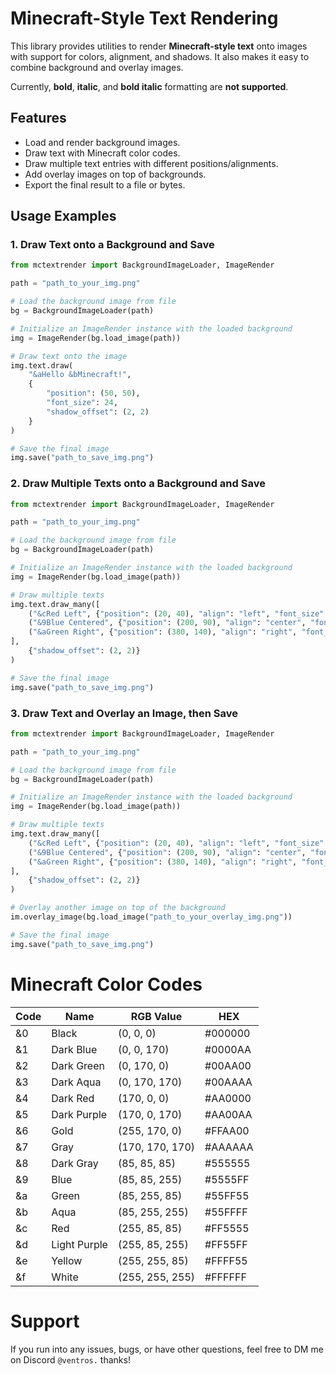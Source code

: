 # Minecraft-Style Text Rendering  
This library provides utilities to render **Minecraft-style text** onto images with support for colors, alignment, and shadows. It also makes it easy to combine background and overlay images.

Currently, **bold**, **italic**, and **bold italic** formatting are **not supported**.  

## Features
- Load and render background images.  
- Draw text with Minecraft color codes.  
- Draw multiple text entries with different positions/alignments.  
- Add overlay images on top of backgrounds.  
- Export the final result to a file or bytes.  

## Usage Examples  

### 1. Draw Text onto a Background and Save
```python
from mctextrender import BackgroundImageLoader, ImageRender

path = "path_to_your_img.png"

# Load the background image from file
bg = BackgroundImageLoader(path)

# Initialize an ImageRender instance with the loaded background 
img = ImageRender(bg.load_image(path))

# Draw text onto the image
img.text.draw(
    "&aHello &bMinecraft!",
    {
        "position": (50, 50), 
        "font_size": 24, 
        "shadow_offset": (2, 2)
    }
)

# Save the final image
img.save("path_to_save_img.png")
```

### 2. Draw Multiple Texts onto a Background and Save
```python
from mctextrender import BackgroundImageLoader, ImageRender

path = "path_to_your_img.png"

# Load the background image from file
bg = BackgroundImageLoader(path)

# Initialize an ImageRender instance with the loaded background 
img = ImageRender(bg.load_image(path))

# Draw multiple texts
img.text.draw_many([
    ("&cRed Left", {"position": (20, 40), "align": "left", "font_size": 20}),
    ("&9Blue Centered", {"position": (200, 90), "align": "center", "font_size": 22}),
    ("&aGreen Right", {"position": (380, 140), "align": "right", "font_size": 20}),
],
    {"shadow_offset": (2, 2)}
)

# Save the final image
img.save("path_to_save_img.png")
```

### 3. Draw Text and Overlay an Image, then Save
```python
from mctextrender import BackgroundImageLoader, ImageRender

path = "path_to_your_img.png"

# Load the background image from file
bg = BackgroundImageLoader(path)

# Initialize an ImageRender instance with the loaded background 
img = ImageRender(bg.load_image(path))

# Draw multiple texts
img.text.draw_many([
    ("&cRed Left", {"position": (20, 40), "align": "left", "font_size": 20}),
    ("&9Blue Centered", {"position": (200, 90), "align": "center", "font_size": 22}),
    ("&aGreen Right", {"position": (380, 140), "align": "right", "font_size": 20}),
],
    {"shadow_offset": (2, 2)}
)

# Overlay another image on top of the background
im.overlay_image(bg.load_image("path_to_your_overlay_img.png"))

# Save the final image
img.save("path_to_save_img.png")
```

# Minecraft Color Codes
| Code | Name         | RGB Value       | HEX       |
|------|--------------|-----------------|-----------|
| &0   | Black        | (0, 0, 0)       | #000000   |
| &1   | Dark Blue    | (0, 0, 170)     | #0000AA   |
| &2   | Dark Green   | (0, 170, 0)     | #00AA00   |
| &3   | Dark Aqua    | (0, 170, 170)   | #00AAAA   |
| &4   | Dark Red     | (170, 0, 0)     | #AA0000   |
| &5   | Dark Purple  | (170, 0, 170)   | #AA00AA   |
| &6   | Gold         | (255, 170, 0)   | #FFAA00   |
| &7   | Gray         | (170, 170, 170) | #AAAAAA   |
| &8   | Dark Gray    | (85, 85, 85)    | #555555   |
| &9   | Blue         | (85, 85, 255)   | #5555FF   |
| &a   | Green        | (85, 255, 85)   | #55FF55   |
| &b   | Aqua         | (85, 255, 255)  | #55FFFF   |
| &c   | Red          | (255, 85, 85)   | #FF5555   |
| &d   | Light Purple | (255, 85, 255)  | #FF55FF   |
| &e   | Yellow       | (255, 255, 85)  | #FFFF55   |
| &f   | White        | (255, 255, 255) | #FFFFFF   |

# Support
If you run into any issues, bugs, or have other questions, feel free to DM me on Discord `@ventros.` thanks!